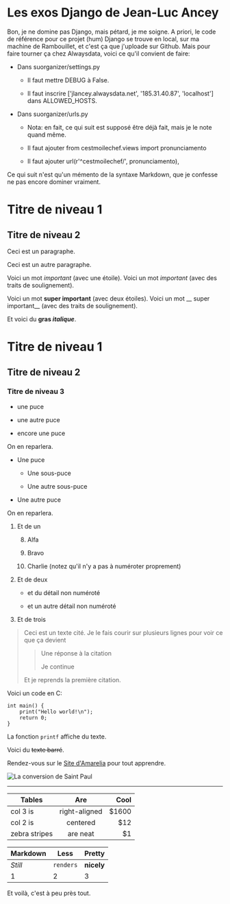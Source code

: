Les exos Django de Jean-Luc Ancey
=================================

Bon, je ne domine pas Django, mais pétard, je me soigne. A
priori, le code de référence pour ce projet (hum) Django se
trouve en local, sur ma machine de Rambouillet, et c'est ça
que j'uploade sur Github. Mais pour faire tourner ça chez
Alwaysdata, voici ce qu'il convient de faire:

* Dans suorganizer/settings.py

   * Il faut mettre DEBUG à False.

   * Il faut inscrire ['jlancey.alwaysdata.net', '185.31.40.87', 'localhost']
   dans ALLOWED_HOSTS.

* Dans suorganizer/urls.py
   
   * Nota: en fait, ce qui suit est supposé être déjà fait, mais je le note quand même.

   * Il faut ajouter from cestmoilechef.views import pronunciamento

   * Il faut ajouter url(r'^cestmoilechef/', pronunciamento),

Ce qui suit n'est qu'un mémento de la syntaxe Markdown, que je
confesse ne pas encore dominer vraiment.


Titre de niveau 1
=================

Titre de niveau 2
-----------------


Ceci est un paragraphe.

Ceci est
un autre paragraphe.

Voici un mot *important* (avec une étoile). Voici un mot _important_ (avec des traits de soulignement).

Voici un mot **super important** (avec deux étoiles). Voici un mot __ super important__ (avec des traits de soulignement).

Et voici du **gras _italique_**.

# Titre de niveau 1

## Titre de niveau 2

### Titre de niveau 3

* une puce

* une autre puce

* encore une puce

On en reparlera.

* Une puce

   * Une sous-puce

   * Une autre sous-puce

* Une autre puce

On en reparlera.

1. Et de un

   8. Alfa

   5. Bravo

   3. Charlie (notez qu'il n'y a pas à numéroter proprement)

2. Et de deux

   - et du détail non numéroté

   - et un autre détail non numéroté

3. Et de trois

> Ceci est un texte cité. Je le fais
> courir sur plusieurs lignes
> pour voir ce que ça devient
> 
> > Une réponse à la citation
> >
> > Je continue
> 
> Et je reprends la première citation.

Voici un code en C:

    int main() {
        print("Hello world!\n");
        return 0;
    }

La fonction `printf` affiche du texte.

Voici du ~~texte barré~~.

Rendez-vous sur le [Site d'Amarelia](http://www.amarelia.ch) pour tout apprendre.

![La conversion de Saint Paul](http://courteline.org/hotes/images_blog/conversion_saint_paul_le_caravage.jpg)

------------------

| Tables        | Are           | Cool  |
| ------------- |:-------------:| -----:|
| col 3 is      | right-aligned | $1600 |
| col 2 is      | centered      |   $12 |
| zebra stripes | are neat      |    $1 |

Markdown | Less | Pretty
--- | --- | ---
*Still* | `renders` | **nicely**
1 | 2 | 3

Et voilà, c'est à peu près tout.


